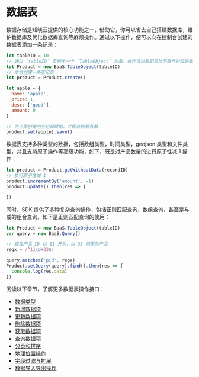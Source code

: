 <!-- ex_nonav -->

# 数据表

数据存储是知晓云提供的核心功能之一，借助它，你可以省去自己搭建数据库，维护数据库及优化数据库查询等麻烦操作。通过以下操作，便可以向在控制台创建的数据表添加一条记录：

```js
let tableID = 10
// 通过 `tableID` 实例化一个 `TableObject` 对象，操作该对象即相当于操作对应的数据表
let Product = new BaaS.TableObject(tableID)
// 本地创建一条空记录
let product = Product.create()

let apple = {
  name: 'apple',
  price: 1,
  desc: ['good'],
  amount: 0
}

// 为上面创建的空记录赋值，并保存到服务器
product.set(apple).save()
```

数据表支持多种类型的数据，包括数组类型，时间类型，geojson 类型和文件类型，并且支持原子操作等高级功能，如下，既是对产品数量的进行原子性减 1 操作：

```js
let product = Product.getWithoutData(recordID)
// 执行原子性减 1
product.incrementBy('amount', -1)
product.update().then(res => {

})
```

同时，SDK 提供了多种复杂查询操作，包括正则匹配查询，数组查询，甚至是与或的组合查询，如下是正则匹配查询的使用：

```js
let Product = new BaaS.TableObject(tableID)
var query = new BaaS.Query()

// 查找产品 ID 以 11 开头，以 33 结尾的产品
regx = /^11\d+33$/

query.matches('pid', regx)
Product.setQuery(query).find().then(res => {
  console.log(res.data)
})
```

阅读以下章节，了解更多数据表操作接口：

* [数据类型](./data-type.md)
* [新增数据项](./create-record.md)
* [更新数据项](./update-record.md)
* [删除数据项](./delete-record.md)
* [获取数据项](./get-record-detail.md)
* [查询数据项](./query.md)
* [分页和排序](./limit-and-order.md)
* [地理位置操作](./geo.md)
* [字段过滤与扩展](./select-and-expand.md)
* [数据导入导出操作](./operation.md)
